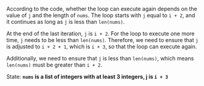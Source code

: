 According to the code, whether the loop can execute again depends on the value of `j` and the length of `nums`. The loop starts with `j` equal to `i + 2`, and it continues as long as `j` is less than `len(nums)`. 

At the end of the last iteration, `j` is `i + 2`. For the loop to execute one more time, `j` needs to be less than `len(nums)`. Therefore, we need to ensure that `j` is adjusted to `i + 2 + 1`, which is `i + 3`, so that the loop can execute again.

Additionally, we need to ensure that `j` is less than `len(nums)`, which means `len(nums)` must be greater than `i + 2`.

State: **`nums` is a list of integers with at least 3 integers, j is `i + 3`**